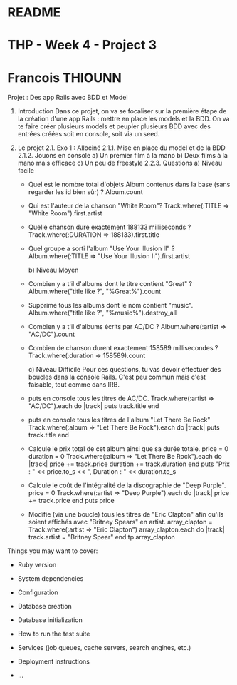 # README
# THP - Week 4 - Project 3
# Francois THIOUNN


Projet : Des app Rails avec BDD et Model

1. Introduction
Dans ce projet, on va se focaliser sur la première étape de la création d'une app Rails : mettre en place les models et la BDD. On va te faire créer plusieurs models et peupler plusieurs BDD avec des entrées créées soit en console, soit via un seed.

2. Le projet
2.1. Exo 1 : Allociné
2.1.1. Mise en place du model et de la BDD
2.1.2. Jouons en console
		a) Un premier film à la mano
		b) Deux films à la mano mais efficace
		c) Un peu de freestyle
2.2.3. Questions
		a) Niveau facile

	- Quel est le nombre total d'objets Album contenus dans la base (sans regarder les id bien sûr) ?
			Album.count
	
	- Qui est l'auteur de la chanson "White Room"?
			Track.where(:TITLE => "White Room").first.artist

	- Quelle chanson dure exactement 188133 milliseconds ?
			Track.where(:DURATION => 188133).first.title

	- Quel groupe a sorti l'album "Use Your Illusion II" ?
			Album.where(:TITLE => "Use Your Illusion II").first.artist

		b) Niveau Moyen

	- Combien y a t'il d'albums dont le titre contient "Great" ?
			Album.where("title like ?", "%Great%").count

	- Supprime tous les albums dont le nom contient "music".
			Album.where("title like ?", "%music%").destroy_all

	- Combien y a t'il d'albums écrits par AC/DC ?
			Album.where(:artist => "AC/DC").count

	- Combien de chanson durent exactement 158589 millisecondes ?
			Track.where(:duration => 158589).count

		c) Niveau Difficile
Pour ces questions, tu vas devoir effectuer des boucles dans la console Rails. C'est peu commun mais c'est faisable, tout comme dans IRB.

	- puts en console tous les titres de AC/DC.
			Track.where(:artist => "AC/DC").each do |track|
				puts track.title
			end

	- puts en console tous les titres de l'album "Let There Be Rock"
			Track.where(:album => "Let There Be Rock").each do |track|
				puts track.title
			end

	- Calcule le prix total de cet album ainsi que sa durée totale.
			price = 0 
			duration = 0
			Track.where(:album => "Let There Be Rock").each do |track|
				price += track.price
				duration += track.duration
			end
			puts "Prix : " << price.to_s << ", Duration : " << duration.to_s 

	- Calcule le coût de l'intégralité de la discographie de "Deep Purple".
			price = 0
			Track.where(:artist => "Deep Purple").each do |track|
				price += track.price
			end
			puts price
		
	- Modifie (via une boucle) tous les titres de "Eric Clapton" afin qu'ils soient affichés avec "Britney Spears" en artist.
			array_clapton = Track.where(:artist => "Eric Clapton")
			array_clapton.each do |track|
				track.artist = "Britney Spear"
			end
			tp array_clapton


Things you may want to cover:

* Ruby version


* System dependencies

* Configuration

* Database creation

* Database initialization

* How to run the test suite

* Services (job queues, cache servers, search engines, etc.)

* Deployment instructions

* ...
